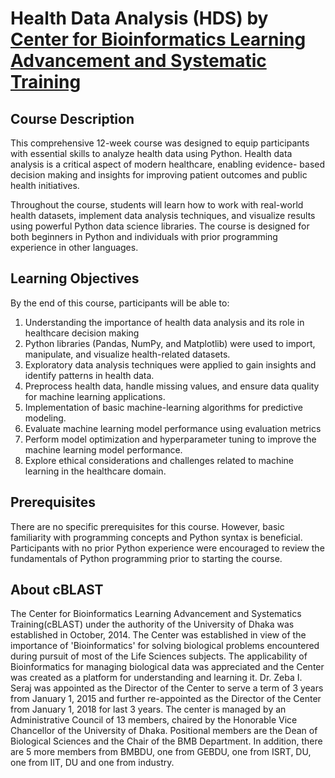 # Health Data Analysis (HDS) by [Center for Bioinformatics Learning Advancement and Systematic Training](https://www.cblastdu.xyz/)

## Course Description
This comprehensive 12-week course was designed to equip participants with essential skills to analyze health data using Python. Health data analysis is a critical aspect of modern healthcare, enabling evidence- based decision making and insights for improving patient outcomes and public health initiatives.

Throughout the course, students will learn how to work with real-world health datasets, implement data analysis techniques, and visualize results using powerful Python data science libraries. The course is designed for both beginners in Python and individuals with prior programming experience in other languages. 

## Learning Objectives
By the end of this course, participants will be able to:
1. Understanding the importance of health data analysis and its role in healthcare decision making
2. Python libraries (Pandas, NumPy, and Matplotlib) were used to import, manipulate, and visualize
health-related datasets.
3. Exploratory data analysis techniques were applied to gain insights and identify patterns in health
data.
4. Preprocess health data, handle missing values, and ensure data quality for machine learning
applications.
5. Implementation of basic machine-learning algorithms for predictive modeling.
6. Evaluate machine learning model performance using evaluation metrics
7. Perform model optimization and hyperparameter tuning to improve the machine learning model
performance.
8. Explore ethical considerations and challenges related to machine learning in the healthcare
domain.

## Prerequisites
There are no specific prerequisites for this course. However, basic familiarity with programming concepts and Python syntax is beneficial. Participants with no prior Python experience were encouraged to review the fundamentals of Python programming prior to starting the course. 

## About cBLAST 
The Center for Bioinformatics Learning Advancement and Systematics Training(cBLAST) under the authority of the University of Dhaka was established in October, 2014. The Center was established in view of the importance of 'Bioinformatics' for solving biological problems encountered during pursuit of most of the Life Sciences subjects. The applicability of Bioinformatics for managing biological data was appreciated and the Center was created as a platform for understanding and learning it. Dr. Zeba I. Seraj was  appointed as the Director  of the Center to serve a term of 3 years from January 1, 2015 and further re-appointed as the Director of the Center from January 1, 2018 for last 3 years. The center is managed by an Administrative Council of 13 members, chaired by the Honorable Vice Chancellor of the University of Dhaka. Positional members are the Dean of Biological Sciences and the Chair of the BMB Department. In addition, there are 5 more members from BMBDU, one from GEBDU, one from ISRT, DU, one from IIT, DU and one from industry.


